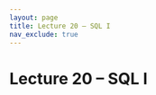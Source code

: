 ```yaml
---
layout: page
title: Lecture 20 – SQL I
nav_exclude: true
---
```


# Lecture 20 – SQL I

<!-- Presented by Narges Norouzi

Content by many dedicated Data 100 instructors at UC Berkeley. See our [Acknowledgments](../../acks) page.

- [slides](https://docs.google.com/presentation/d/1Oqr_NNlrjFxNAlblWFCNcvHLR1KhauC4dbgZzi9alo0/edit?usp=share_link){:target="_blank"}
- [code](https://data100.datahub.berkeley.edu/hub/user-redirect/git-pull?repo=https%3A%2F%2Fgithub.com%2FDS-100%2Fsp25-student&urlpath=lab%2Ftree%2Fsp25-student%2Flecture%2Flec20%2Flec20.ipynb&branch=main){:target="_blank"}
- [code HTML](../../resources/assets/lectures/lec20/lec20.html){:target="_blank"}
- [recording](https://youtu.be/AMOyusvW5ks){:target="_blank"} -->